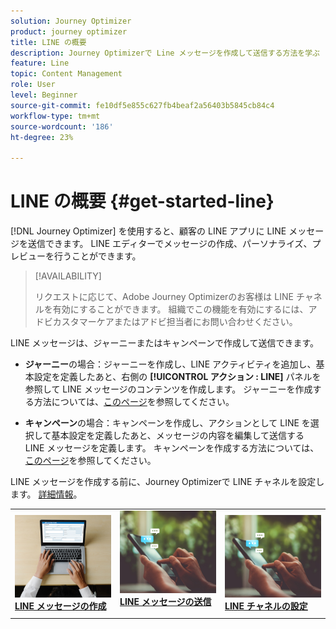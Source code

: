 ```yaml
---
solution: Journey Optimizer
product: journey optimizer
title: LINE の概要
description: Journey Optimizerで Line メッセージを作成して送信する方法を学ぶ
feature: Line
topic: Content Management
role: User
level: Beginner
source-git-commit: fe10df5e855c627fb4beaf2a56403b5845cb84c4
workflow-type: tm+mt
source-wordcount: '186'
ht-degree: 23%

---
```


# LINE の概要 {#get-started-line}

[!DNL Journey Optimizer] を使用すると、顧客の LINE アプリに LINE メッセージを送信できます。 LINE エディターでメッセージの作成、パーソナライズ、プレビューを行うことができます。

>[!AVAILABILITY]
>
>リクエストに応じて、Adobe Journey Optimizerのお客様は LINE チャネルを有効にすることができます。 組織でこの機能を有効にするには、アドビカスタマーケアまたはアドビ担当者にお問い合わせください。

LINE メッセージは、ジャーニーまたはキャンペーンで作成して送信できます。

* **ジャーニー**&#x200B;の場合：ジャーニーを作成し、LINE アクティビティを追加し、基本設定を定義したあと、右側の **[!UICONTROL アクション : LINE]** パネルを参照して LINE メッセージのコンテンツを作成します。 ジャーニーを作成する方法については、[このページ](../building-journeys/journey-gs.md)を参照してください。

* **キャンペーン**&#x200B;の場合：キャンペーンを作成し、アクションとして LINE を選択して基本設定を定義したあと、メッセージの内容を編集して送信する LINE メッセージを定義します。 キャンペーンを作成する方法については、[このページ](../campaigns/create-campaign.md#configure)を参照してください。

LINE メッセージを作成する前に、Journey Optimizerで LINE チャネルを設定します。 [詳細情報](line-configuration.md)。

<table style="table-layout:fixed"><tr style="border: 0;">
<td>
<a href="create-line.md">
<img alt="リード" src="../assets/do-not-localize/sms-create.jpeg">
</a>
<div><a href="create-line.md"><strong>LINE メッセージの作成 </strong>
</div>
</td>
<td>
<a href="send-line.md">
<img alt="低頻度" src="../assets/do-not-localize/sms-sending.jpg">
</a>
<div>
<a href="send-line.md"><strong>LINE メッセージの送信 </strong></a>
</div>
<p></td>
<td>
<a href="line-configuration.md">
<img alt="低頻度" src="../assets/do-not-localize/sms-sending.jpg">
<div>
<a href="line-configuration.md"><strong>LINE チャネルの設定 </strong>
</a>
</div>
</td>
</tr></table>

